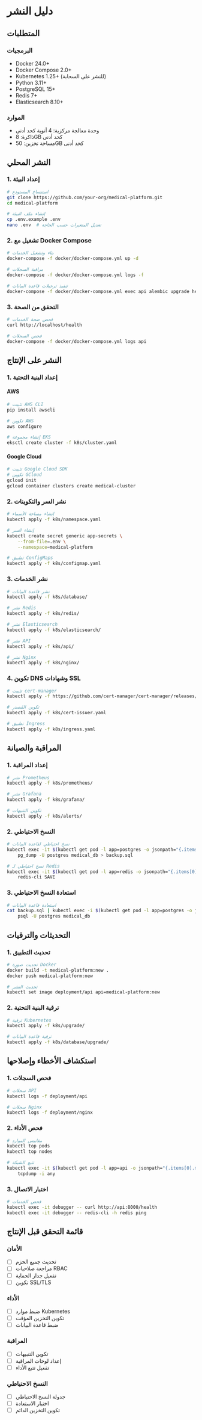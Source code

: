 # دليل النشر

## المتطلبات

### البرمجيات
- Docker 24.0+
- Docker Compose 2.0+
- Kubernetes 1.25+ (للنشر على السحابة)
- Python 3.11+
- PostgreSQL 15+
- Redis 7+
- Elasticsearch 8.10+

### الموارد
- وحدة معالجة مركزية: 4 أنوية كحد أدنى
- ذاكرة: 8GB كحد أدنى
- مساحة تخزين: 50GB كحد أدنى

## النشر المحلي

### 1. إعداد البيئة
```bash
# استنساخ المستودع
git clone https://github.com/your-org/medical-platform.git
cd medical-platform

# إنشاء ملف البيئة
cp .env.example .env
nano .env  # تعديل المتغيرات حسب الحاجة
```

### 2. تشغيل مع Docker Compose
```bash
# بناء وتشغيل الخدمات
docker-compose -f docker/docker-compose.yml up -d

# مراقبة السجلات
docker-compose -f docker/docker-compose.yml logs -f

# تنفيذ ترحيلات قاعدة البيانات
docker-compose -f docker/docker-compose.yml exec api alembic upgrade head
```

### 3. التحقق من الصحة
```bash
# فحص صحة الخدمات
curl http://localhost/health

# فحص السجلات
docker-compose -f docker/docker-compose.yml logs api
```

## النشر على الإنتاج

### 1. إعداد البنية التحتية

#### AWS
```bash
# تثبيت AWS CLI
pip install awscli

# تكوين AWS
aws configure

# إنشاء مجموعة EKS
eksctl create cluster -f k8s/cluster.yaml
```

#### Google Cloud
```bash
# تثبيت Google Cloud SDK
# تكوين GCloud
gcloud init
gcloud container clusters create medical-cluster
```

### 2. نشر السر والتكوينات
```bash
# إنشاء مساحة الأسماء
kubectl apply -f k8s/namespace.yaml

# إنشاء السر
kubectl create secret generic app-secrets \
    --from-file=.env \
    --namespace=medical-platform

# تطبيق ConfigMaps
kubectl apply -f k8s/configmap.yaml
```

### 3. نشر الخدمات
```bash
# نشر قاعدة البيانات
kubectl apply -f k8s/database/

# نشر Redis
kubectl apply -f k8s/redis/

# نشر Elasticsearch
kubectl apply -f k8s/elasticsearch/

# نشر API
kubectl apply -f k8s/api/

# نشر Nginx
kubectl apply -f k8s/nginx/
```

### 4. تكوين DNS وشهادات SSL
```bash
# تثبيت cert-manager
kubectl apply -f https://github.com/cert-manager/cert-manager/releases/download/v1.7.0/cert-manager.yaml

# تكوين المُصدر
kubectl apply -f k8s/cert-issuer.yaml

# تطبيق Ingress
kubectl apply -f k8s/ingress.yaml
```

## المراقبة والصيانة

### 1. إعداد المراقبة
```bash
# نشر Prometheus
kubectl apply -f k8s/prometheus/

# نشر Grafana
kubectl apply -f k8s/grafana/

# تكوين التنبيهات
kubectl apply -f k8s/alerts/
```

### 2. النسخ الاحتياطي
```bash
# نسخ احتياطي لقاعدة البيانات
kubectl exec -it $(kubectl get pod -l app=postgres -o jsonpath="{.items[0].metadata.name}") -- \
    pg_dump -U postgres medical_db > backup.sql

# نسخ احتياطي لـ Redis
kubectl exec -it $(kubectl get pod -l app=redis -o jsonpath="{.items[0].metadata.name}") -- \
    redis-cli SAVE
```

### 3. استعادة النسخ الاحتياطي
```bash
# استعادة قاعدة البيانات
cat backup.sql | kubectl exec -i $(kubectl get pod -l app=postgres -o jsonpath="{.items[0].metadata.name}") -- \
    psql -U postgres medical_db
```

## التحديثات والترقيات

### 1. تحديث التطبيق
```bash
# تحديث صورة Docker
docker build -t medical-platform:new .
docker push medical-platform:new

# تحديث النشر
kubectl set image deployment/api api=medical-platform:new
```

### 2. ترقية البنية التحتية
```bash
# ترقية Kubernetes
kubectl apply -f k8s/upgrade/

# ترقية قاعدة البيانات
kubectl apply -f k8s/database/upgrade/
```

## استكشاف الأخطاء وإصلاحها

### 1. فحص السجلات
```bash
# سجلات API
kubectl logs -f deployment/api

# سجلات Nginx
kubectl logs -f deployment/nginx
```

### 2. فحص الأداء
```bash
# مقاييس الموارد
kubectl top pods
kubectl top nodes

# تتبع الشبكة
kubectl exec -it $(kubectl get pod -l app=api -o jsonpath="{.items[0].metadata.name}") -- \
    tcpdump -i any
```

### 3. اختبار الاتصال
```bash
# فحص الخدمات
kubectl exec -it debugger -- curl http://api:8000/health
kubectl exec -it debugger -- redis-cli -h redis ping
```

## قائمة التحقق قبل الإنتاج

### الأمان
- [ ] تحديث جميع الحزم
- [ ] مراجعة صلاحيات RBAC
- [ ] تفعيل جدار الحماية
- [ ] تكوين SSL/TLS

### الأداء
- [ ] ضبط موارد Kubernetes
- [ ] تكوين التخزين المؤقت
- [ ] ضبط قاعدة البيانات

### المراقبة
- [ ] تكوين التنبيهات
- [ ] إعداد لوحات المراقبة
- [ ] تفعيل تتبع الأداء

### النسخ الاحتياطي
- [ ] جدولة النسخ الاحتياطي
- [ ] اختبار الاستعادة
- [ ] تكوين التخزين الدائم
